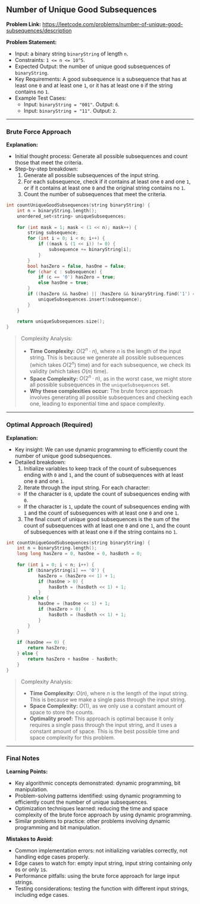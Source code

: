 ## Number of Unique Good Subsequences

**Problem Link:** https://leetcode.com/problems/number-of-unique-good-subsequences/description

**Problem Statement:**
- Input: a binary string `binaryString` of length `n`.
- Constraints: `1 <= n <= 10^5`.
- Expected Output: the number of unique good subsequences of `binaryString`.
- Key Requirements: A good subsequence is a subsequence that has at least one `0` and at least one `1`, or it has at least one `0` if the string contains no `1`.
- Example Test Cases:
  - Input: `binaryString = "001"`. Output: `6`.
  - Input: `binaryString = "11"`. Output: `2`.

---

### Brute Force Approach

**Explanation:**
- Initial thought process: Generate all possible subsequences and count those that meet the criteria.
- Step-by-step breakdown:
  1. Generate all possible subsequences of the input string.
  2. For each subsequence, check if it contains at least one `0` and one `1`, or if it contains at least one `0` and the original string contains no `1`.
  3. Count the number of subsequences that meet the criteria.

```cpp
int countUniqueGoodSubsequences(string binaryString) {
    int n = binaryString.length();
    unordered_set<string> uniqueSubsequences;
    
    for (int mask = 1; mask < (1 << n); mask++) {
        string subsequence;
        for (int i = 0; i < n; i++) {
            if ((mask & (1 << i)) != 0) {
                subsequence += binaryString[i];
            }
        }
        bool hasZero = false, hasOne = false;
        for (char c : subsequence) {
            if (c == '0') hasZero = true;
            else hasOne = true;
        }
        if ((hasZero && hasOne) || (hasZero && binaryString.find('1') == string::npos)) {
            uniqueSubsequences.insert(subsequence);
        }
    }
    
    return uniqueSubsequences.size();
}
```

> Complexity Analysis:
> - **Time Complexity:** $O(2^n \cdot n)$, where $n$ is the length of the input string. This is because we generate all possible subsequences (which takes $O(2^n)$ time) and for each subsequence, we check its validity (which takes $O(n)$ time).
> - **Space Complexity:** $O(2^n \cdot n)$, as in the worst case, we might store all possible subsequences in the `uniqueSubsequences` set.
> - **Why these complexities occur:** The brute force approach involves generating all possible subsequences and checking each one, leading to exponential time and space complexity.

---

### Optimal Approach (Required)

**Explanation:**
- Key insight: We can use dynamic programming to efficiently count the number of unique good subsequences.
- Detailed breakdown:
  1. Initialize variables to keep track of the count of subsequences ending with `0` and `1`, and the count of subsequences with at least one `0` and one `1`.
  2. Iterate through the input string. For each character:
    - If the character is `0`, update the count of subsequences ending with `0`.
    - If the character is `1`, update the count of subsequences ending with `1` and the count of subsequences with at least one `0` and one `1`.
  3. The final count of unique good subsequences is the sum of the count of subsequences with at least one `0` and one `1`, and the count of subsequences with at least one `0` if the string contains no `1`.

```cpp
int countUniqueGoodSubsequences(string binaryString) {
    int n = binaryString.length();
    long long hasZero = 0, hasOne = 0, hasBoth = 0;
    
    for (int i = 0; i < n; i++) {
        if (binaryString[i] == '0') {
            hasZero = (hasZero << 1) + 1;
            if (hasOne > 0) {
                hasBoth = (hasBoth << 1) + 1;
            }
        } else {
            hasOne = (hasOne << 1) + 1;
            if (hasZero > 0) {
                hasBoth = (hasBoth << 1) + 1;
            }
        }
    }
    
    if (hasOne == 0) {
        return hasZero;
    } else {
        return hasZero + hasOne - hasBoth;
    }
}
```

> Complexity Analysis:
> - **Time Complexity:** $O(n)$, where $n$ is the length of the input string. This is because we make a single pass through the input string.
> - **Space Complexity:** $O(1)$, as we only use a constant amount of space to store the counts.
> - **Optimality proof:** This approach is optimal because it only requires a single pass through the input string, and it uses a constant amount of space. This is the best possible time and space complexity for this problem.

---

### Final Notes

**Learning Points:**
- Key algorithmic concepts demonstrated: dynamic programming, bit manipulation.
- Problem-solving patterns identified: using dynamic programming to efficiently count the number of unique subsequences.
- Optimization techniques learned: reducing the time and space complexity of the brute force approach by using dynamic programming.
- Similar problems to practice: other problems involving dynamic programming and bit manipulation.

**Mistakes to Avoid:**
- Common implementation errors: not initializing variables correctly, not handling edge cases properly.
- Edge cases to watch for: empty input string, input string containing only `0`s or only `1`s.
- Performance pitfalls: using the brute force approach for large input strings.
- Testing considerations: testing the function with different input strings, including edge cases.